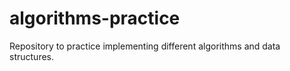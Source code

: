 # algorithms-practice
Repository to practice implementing different algorithms and data structures.
